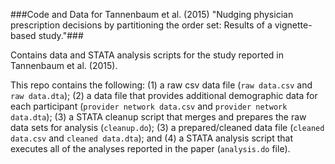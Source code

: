 ###Code and Data for Tannenbaum et al. (2015) "Nudging physician prescription decisions by partitioning the order set: Results of a vignette-based study."###

Contains data and STATA analysis scripts for the study reported in Tannenbaum et al. (2015).

This repo contains the following: (1) a raw csv data file (`raw data.csv` and `raw data.dta`); (2) a data file that provides additional demographic data for each participant (`provider network data.csv` and `provider network data.dta`); (3) a STATA cleanup script that merges and prepares the raw data sets for analysis (`cleanup.do`); (3) a prepared/cleaned data file (`cleaned data.csv` and `cleaned data.dta`); and (4) a STATA analysis script that executes all of the analyses reported in the paper (`analysis.do` file).

